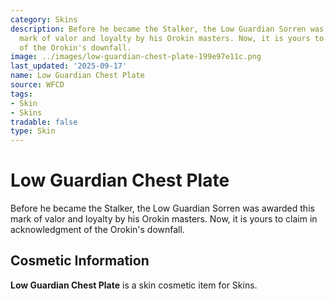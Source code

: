 ```yaml
---
category: Skins
description: Before he became the Stalker, the Low Guardian Sorren was awarded this
  mark of valor and loyalty by his Orokin masters. Now, it is yours to claim in acknowledgment
  of the Orokin's downfall.
image: ../images/low-guardian-chest-plate-199e97e11c.png
last_updated: '2025-09-17'
name: Low Guardian Chest Plate
source: WFCD
tags:
- Skin
- Skins
tradable: false
type: Skin
---
```


# Low Guardian Chest Plate

Before he became the Stalker, the Low Guardian Sorren was awarded this mark of valor and loyalty by his Orokin masters. Now, it is yours to claim in acknowledgment of the Orokin's downfall.

## Cosmetic Information

**Low Guardian Chest Plate** is a skin cosmetic item for Skins.

